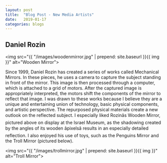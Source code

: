 ```yaml
---
layout: post
title:  "Blog Post - New Media Artists"
date:   2019-01-17
categories: blogs
---
```


## Daniel Rozin
<img src="{{ "/images/woodenmirror.jpg" | prepend: site.baseurl }}{{ img }}" alt="Wooden Mirror">

Since 1999, Daniel Rozin has created a series of works called Mechanical Mirrors. In these pieces, he uses a camera to capture the subject standing in front of the mirror. This image is then processed through a computer, which is attached to a grid of motors. After the captured image is appropriately interpreted, the motors shift the components of the mirror to reflect that image. I was drawn to these works because I believe they are a unique and entertaining union of technology, basic physical components, and artistic perspective. The repurposed physical materials create a new outlook on the reflected subject. I especially liked Rozinâs Wooden Mirror, pictured above on display at the Israel Museum, as the shadowing created by the angles of its wooden âpixelsâ results in an especially detailed reflection. I also enjoyed his use of toys, such as the Penguins Mirror and the Troll Mirror (pictured below).

<img src="{{ "/images/trollmirror.jpg" | prepend: site.baseurl }}{{ img }}" alt="Troll Mirror">